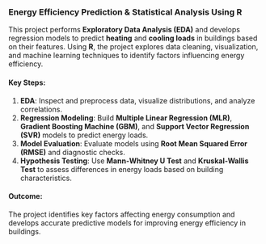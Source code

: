 ### Energy Efficiency Prediction & Statistical Analysis Using R

This project performs **Exploratory Data Analysis (EDA)** and develops regression models to predict **heating** and **cooling loads** in buildings based on their features. Using **R**, the project explores data cleaning, visualization, and machine learning techniques to identify factors influencing energy efficiency.

#### Key Steps:
1. **EDA**: Inspect and preprocess data, visualize distributions, and analyze correlations.
2. **Regression Modeling**: Build **Multiple Linear Regression (MLR)**, **Gradient Boosting Machine (GBM)**, and **Support Vector Regression (SVR)** models to predict energy loads.
3. **Model Evaluation**: Evaluate models using **Root Mean Squared Error (RMSE)** and diagnostic checks.
4. **Hypothesis Testing**: Use **Mann-Whitney U Test** and **Kruskal-Wallis Test** to assess differences in energy loads based on building characteristics.

#### Outcome:
The project identifies key factors affecting energy consumption and develops accurate predictive models for improving energy efficiency in buildings.

